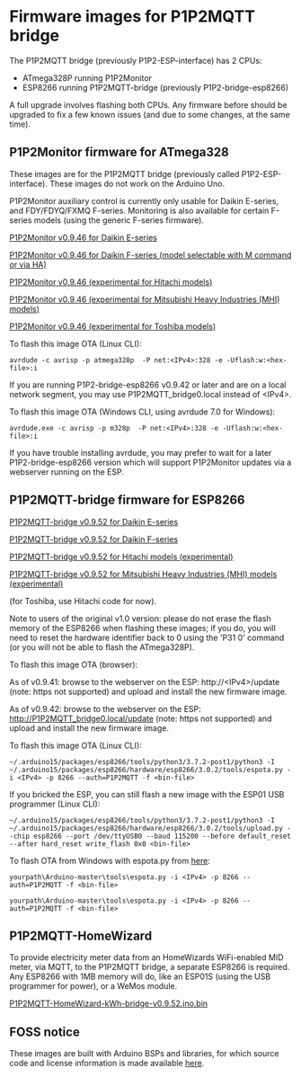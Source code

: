 # Firmware images for P1P2MQTT bridge

The P1P2MQTT bridge (previously P1P2-ESP-interface) has 2 CPUs:
 - ATmega328P running P1P2Monitor
 - ESP8266 running P1P2MQTT-bridge (previously P1P2-bridge-esp8266)

A full upgrade involves flashing both CPUs. Any firmware before should be upgraded to fix a few known issues (and due to some changes, at the same time).

## P1P2Monitor firmware for ATmega328

These images are for the P1P2MQTT bridge (previously called P1P2-ESP-interface). These images do not work on the Arduino Uno.

P1P2Monitor auxiliary control is currently only usable for Daikin E-series, and FDY/FDYQ/FXMQ F-series. Monitoring is also available for certain F-series models (using the generic F-series firmware).

[P1P2Monitor v0.9.46 for Daikin E-series](P1P2Monitor-v0.9.46-Daikin-E.ino.hex)

[P1P2Monitor v0.9.46 for Daikin F-series (model selectable with M command or via HA)](P1P2Monitor-v0.9.46-Daikin-F.ino.hex)

[P1P2Monitor v0.9.46 (experimental for Hitachi models)](P1P2Monitor-v0.9.46-Hitachi.ino.hex)

[P1P2Monitor v0.9.46 (experimental for Mitsubishi Heavy Industries (MHI) models)](P1P2Monitor-v0.9.46-MHI.ino.hex)

[P1P2Monitor v0.9.46 (experimental for Toshiba models)](P1P2Monitor-v0.9.46-Toshiba.ino.hex)

To flash this image OTA (Linux CLI):

```
avrdude -c avrisp -p atmega328p  -P net:<IPv4>:328 -e -Uflash:w:<hex-file>:i
```

If you are running P1P2-bridge-esp8266 v0.9.42 or later and are on a local network segment, you may use P1P2MQTT\_bridge0.local instead of &lt;IPv4>.

To flash this image OTA (Windows CLI, using avrdude 7.0 for Windows):

```
avrdude.exe -c avrisp -p m328p  -P net:<IPv4>:328 -e -Uflash:w:<hex-file>:i
```

If you have trouble installing avrdude, you may prefer to wait for a later P1P2-bridge-esp8266 version which will support P1P2Monitor updates via a webserver running on the ESP.


## P1P2MQTT-bridge firmware for ESP8266

[P1P2MQTT-bridge v0.9.52 for Daikin E-series](P1P2MQTT-bridge-v0.9.52-Daikin-E.ino.bin)

[P1P2MQTT-bridge v0.9.52 for Daikin F-series](P1P2MQTT-bridge-v0.9.52-Daikin-F.ino.bin)

[P1P2MQTT-bridge v0.9.52 for Hitachi models (experimental)](P1P2MQTT-bridge-v0.9.52-Hitachi.ino.bin)

[P1P2MQTT-bridge v0.9.52 for Mitsubishi Heavy Industries (MHI) models (experimental)](P1P2MQTT-bridge-v0.9.52-MHI.ino.bin)

(for Toshiba, use Hitachi code for now).

Note to users of the original v1.0 version: please do not erase the flash memory of the ESP8266 when flashing these images; if you do, you will need to reset the hardware identifier back to 0 using the 'P31 0' command (or you will not be able to flash the ATmega328P).

To flash this image OTA (browser):

As of v0.9.41: browse to the webserver on the ESP: http://&lt;IPv4>/update (note: https not supported) and upload and install the new firmware image.

As of v0.9.42: browse to the webserver on the ESP: http://P1P2MQTT_bridge0.local/update (note: https not supported) and upload and install the new firmware image.

To flash this image OTA (Linux CLI):

```
~/.arduino15/packages/esp8266/tools/python3/3.7.2-post1/python3 -I ~/.arduino15/packages/esp8266/hardware/esp8266/3.0.2/tools/espota.py -i <IPv4> -p 8266 --auth=P1P2MQTT -f <bin-file>
```

If you bricked the ESP, you can still flash a new image with the ESP01 USB programmer (Linux CLI):

```
~/.arduino15/packages/esp8266/tools/python3/3.7.2-post1/python3 -I ~/.arduino15/packages/esp8266/hardware/esp8266/3.0.2/tools/upload.py --chip esp8266 --port /dev/ttyUSB0 --baud 115200 --before default_reset --after hard_reset write_flash 0x0 <bin-file>
```

To flash OTA from Windows with espota.py from [here](https://github.com/esp8266/Arduino.git):

```
yourpath\Arduino-master\tools\espota.py -i <IPv4> -p 8266 --auth=P1P2MQTT -f <bin-file>
```

```
yourpath\Arduino-master\tools\espota.py -i <IPv4> -p 8266 --auth=P1P2MQTT -f <bin-file>
```

## P1P2MQTT-HomeWizard

To provide electricity meter data from an HomeWizards WiFi-enabled MID meter, via MQTT, to the P1P2MQTT bridge, a separate ESP8266 is required. Any ESP8266 with 1MB memory will do, like an ESP01S (using the USB programmer for power), or a WeMos module.

[P1P2MQTT-HomeWizard-kWh-bridge-v0.9.52.ino.bin](P1P2MQTT-HomeWizard-kWh-bridge-v0.9.52.ino.bin)

## FOSS notice

These images are built with Arduino BSPs and libraries, for which source code and license information is made available [here](../OSS-dependencies/README.md).

